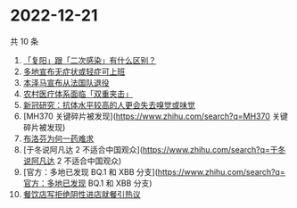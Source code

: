 # 2022-12-21

共 10 条

<!-- BEGIN ZHIHUSEARCH -->
<!-- 最后更新时间 Wed Dec 21 2022 01:08:33 GMT+0800 (China Standard Time) -->
1. [「复阳」跟「二次感染」有什么区别？](https://www.zhihu.com/search?q=「复阳」跟「二次感染」有什么区别？)
1. [多地宣布无症状或轻症可上班](https://www.zhihu.com/search?q=多地宣布无症状或轻症可上班)
1. [本泽马宣布从法国队退役](https://www.zhihu.com/search?q=本泽马宣布从法国队退役)
1. [农村医疗体系面临「双重夹击」](https://www.zhihu.com/search?q=农村医疗体系面临「双重夹击」)
1. [新冠研究：抗体水平较高的人更会失去嗅觉或味觉](https://www.zhihu.com/search?q=新冠研究：抗体水平较高的人更会失去嗅觉或味觉)
1. [MH370 关键碎片被发现](https://www.zhihu.com/search?q=MH370 关键碎片被发现)
1. [布洛芬为何一药难求](https://www.zhihu.com/search?q=布洛芬为何一药难求)
1. [于冬说阿凡达 2 不适合中国观众](https://www.zhihu.com/search?q=于冬说阿凡达 2 不适合中国观众)
1. [官方：多地已发现 BQ.1 和 XBB 分支](https://www.zhihu.com/search?q=官方：多地已发现 BQ.1 和 XBB 分支)
1. [餐饮店写拒绝阴性进店就餐引热议](https://www.zhihu.com/search?q=餐饮店写拒绝阴性进店就餐引热议)
<!-- END ZHIHUSEARCH -->
